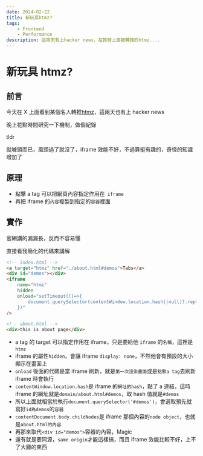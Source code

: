 ```yaml
---
date: 2024-02-22
title: 新玩具htmz?
tags:
    - Frontend
    - Performance
description: 這兩天有上hacker news，在推特上面被轉推的htmz....
---
```


# 新玩具 htmz?

## 前言

今天在 X 上面看到某個名人轉推[htmz](https://leanrada.com/htmz/)，這兩天也有上 hacker news

晚上花點時間研究一下機制，做個紀錄

tldr

就噱頭而已，風頭過了就沒了，iframe 效能不好，不過算挺有趣的，奇怪的知識增加了

## 原理

-   點擊 a tag 可以把網頁內容指定作用在` iframe`
-   再把 iframe 的`內容`複製到指定的`容器`裡面

## 實作

官網講的漏漏長，反而不容易懂

直接看我簡化的代碼來講解

```html
<!-- index.html -->
<a target="htmz" href="./about.html#demos">Tabs</a>
<div id="demos"></div>
<iframe
    name="htmz"
    hidden
    onload="setTimeout(()=>{
        document.querySelector(contentWindow.location.hash||null)?.replaceWith(...contentDocument.body.childNodes)
    })"
/>

<!-- about.html -->
<div>this is about page</div>
```

-   a tag 的 target 可以指定作用在 iframe，只是要給他 `iframe` 的`名稱`，這裡是`htmz`
-   iframe 的屬性`hidden`，會讓 iframe `display: none`，不然他會有預設的大小顯示在畫面上
-   `onload` 後面的代碼是當 iframe 刷新，就是`第一次渲染畫面`或是`點擊a tag`去刷新 iframe 時會執行
-   `contentWindow.location.hash`是 iframe 的`網址的hash`，點了 a 連結，這時 iframe 的網址就是`domain/about.html#demos`，取 hash 值就是`#demos`
-   所以上面就相當於執行`document.querySelector('#demos')`，會選取預先就寫好`id為demos`的`容器`
-   `contentDocument.body.childNodes`是 iframe 那個內容的`node object`，也就是`about.html的內容`
-   再那來取代`<div id="demos">`容器的內容，Magic
-   還有就是要同源，`same origin`才能這樣搞，而且 iframe 效能比較不好，上不了大廳的東西

<Comment />
